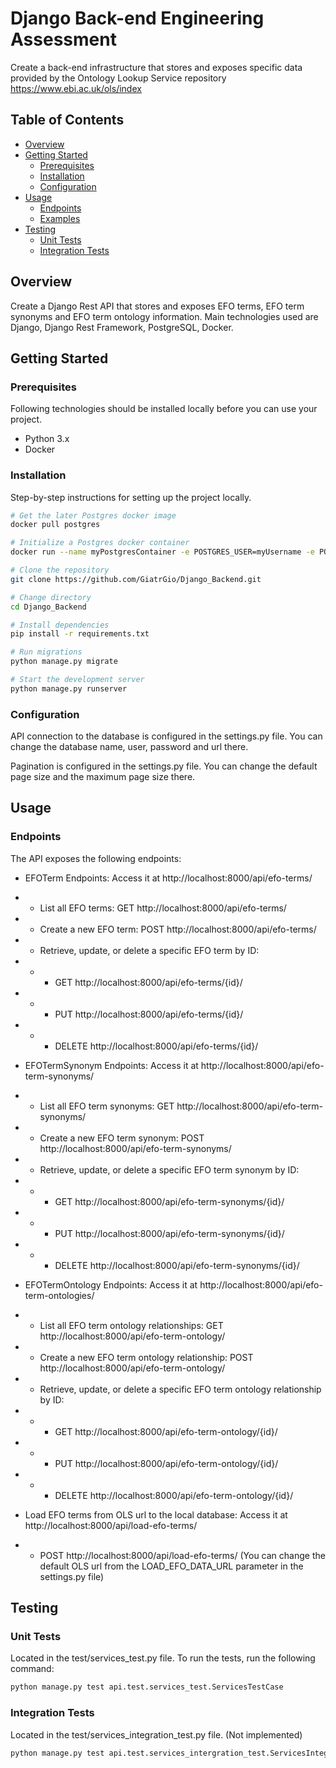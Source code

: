 # Django Back-end Engineering Assessment

Create a back-end infrastructure that stores and exposes specific data provided by the Ontology Lookup Service repository https://www.ebi.ac.uk/ols/index

## Table of Contents

- [Overview](#overview)
- [Getting Started](#getting-started)
  - [Prerequisites](#prerequisites)
  - [Installation](#installation)
  - [Configuration](#configuration)
- [Usage](#usage)
  - [Endpoints](#endpoints)
  - [Examples](#examples)
- [Testing](#testing)
    - [Unit Tests](#unit-tests)
    - [Integration Tests](#integration-tests)

## Overview

Create a Django Rest API that stores and exposes EFO terms, EFO term synonyms and EFO term ontology information.
Main technologies used are Django, Django Rest Framework, PostgreSQL, Docker.

## Getting Started

### Prerequisites

Following technologies should be installed locally before you can use your project.

- Python 3.x
- Docker

### Installation

Step-by-step instructions for setting up the project locally.

```bash
# Get the later Postgres docker image
docker pull postgres

# Initialize a Postgres docker container
docker run --name myPostgresContainer -e POSTGRES_USER=myUsername -e POSTGRES_PASSWORD=mySecretPassword -e POSTGRES_DB=EfoDB -p 5432:5432 -d postgres

# Clone the repository
git clone https://github.com/GiatrGio/Django_Backend.git

# Change directory
cd Django_Backend

# Install dependencies
pip install -r requirements.txt

# Run migrations
python manage.py migrate

# Start the development server
python manage.py runserver
```

### Configuration
API connection to the database is configured in the settings.py file. You can change the database name, user, password and url there.

Pagination is configured in the settings.py file. You can change the default page size and the maximum page size there.


## Usage

### Endpoints

The API exposes the following endpoints:

- EFOTerm Endpoints: Access it at http://localhost:8000/api/efo-terms/
- - List all EFO terms: GET http://localhost:8000/api/efo-terms/
- - Create a new EFO term: POST http://localhost:8000/api/efo-terms/
- - Retrieve, update, or delete a specific EFO term by ID:
- - - GET http://localhost:8000/api/efo-terms/{id}/
- - - PUT http://localhost:8000/api/efo-terms/{id}/
- - - DELETE http://localhost:8000/api/efo-terms/{id}/


- EFOTermSynonym Endpoints: Access it at http://localhost:8000/api/efo-term-synonyms/
- - List all EFO term synonyms: GET http://localhost:8000/api/efo-term-synonyms/
- - Create a new EFO term synonym: POST http://localhost:8000/api/efo-term-synonyms/
- - Retrieve, update, or delete a specific EFO term synonym by ID:
- - - GET http://localhost:8000/api/efo-term-synonyms/{id}/
- - - PUT http://localhost:8000/api/efo-term-synonyms/{id}/
- - - DELETE http://localhost:8000/api/efo-term-synonyms/{id}/


- EFOTermOntology Endpoints: Access it at http://localhost:8000/api/efo-term-ontologies/
- - List all EFO term ontology relationships: GET http://localhost:8000/api/efo-term-ontology/
- - Create a new EFO term ontology relationship: POST http://localhost:8000/api/efo-term-ontology/
- - Retrieve, update, or delete a specific EFO term ontology relationship by ID:
- - - GET http://localhost:8000/api/efo-term-ontology/{id}/
- - - PUT http://localhost:8000/api/efo-term-ontology/{id}/
- - - DELETE http://localhost:8000/api/efo-term-ontology/{id}/


- Load EFO terms from OLS url to the local database: Access it at http://localhost:8000/api/load-efo-terms/ 
- - POST http://localhost:8000/api/load-efo-terms/ (You can change the default OLS url from the LOAD_EFO_DATA_URL parameter in the settings.py file)


## Testing

### Unit Tests
Located in the test/services_test.py file. To run the tests, run the following command:

```bash
python manage.py test api.test.services_test.ServicesTestCase
```

### Integration Tests
Located in the test/services_integration_test.py file. (Not implemented)

```bash
python manage.py test api.test.services_intergration_test.ServicesIntegrationTestCase
```
